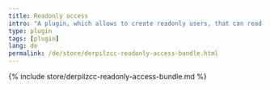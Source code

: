 ```yaml
---
title: Readonly access
intro: "A plugin, which allows to create readonly users, that can read times recorded for a special company."
type: plugin
tags: [plugin]
lang: de
permalink: /de/store/derpilzcc-readonly-access-bundle.html
---
```


{% include store/derpilzcc-readonly-access-bundle.md %}
